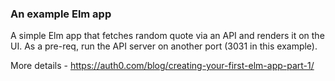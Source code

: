 ### An example Elm app

A simple Elm app that fetches random quote via an API and renders it on the UI. As a pre-req, run the API server on another port (3031 in this example).

More details - https://auth0.com/blog/creating-your-first-elm-app-part-1/